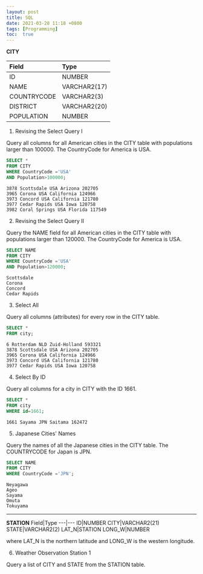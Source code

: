 ```yaml
---
layout: post
title: SQL
date: 2021-03-28 11:18 +0800
tags: [Programming]
toc:  true
---
```


<!-- Global site tag (gtag.js) - Google Analytics -->
  <script async src="https://www.googletagmanager.com/gtag/js?id=G-TG0XJZG53F"></script>
  <script>
    window.dataLayer = window.dataLayer || [];
    function gtag(){dataLayer.push(arguments);}
    gtag('js', new Date());

    gtag('config', 'G-TG0XJZG53F');
  </script>

  <style TYPE="text/css">code.has-jax {font: inherit; font-size: 100%; background: inherit; border: inherit;}</style><script type="text/x-mathjax-config">
  MathJax.Hub.Config({
      tex2jax: {
          inlineMath: [['$','$'], ['\\(','\\)']],
          displayMath: [ ['$$','$$'], ["\\[","\\]"] ],
          skipTags: ['script', 'noscript', 'style', 'textarea', 'pre'] // removed 'code' entry
      }});
  MathJax.Hub.Queue(function() {
      var all = MathJax.Hub.getAllJax(), i;
      for(i = 0; i < all.length; i += 1) {
          all[i].SourceElement().parentNode.className += ' has-jax';
      }});
  </script><script type="text/javascript" src="https://cdnjs.cloudflare.com/ajax/libs/mathjax/2.7.4/MathJax.js?config=TeX-AMS_HTML-full"></script>  


**CITY**

Field|Type
:--|:--
ID|NUMBER
NAME|VARCHAR2(17)
COUNTRYCODE|VARCHAR2(3)
DISTRICT|VARCHAR2(20)
POPULATION|NUMBER



1. Revising the Select Query I

Query all columns for all American cities in the CITY table with populations larger than 100000. The CountryCode for America is USA.

```SQL
SELECT *
FROM CITY
WHERE CountryCode ='USA'
AND Population>100000;
```
```
3878 Scottsdale USA Arizona 202705
3965 Corona USA California 124966
3973 Concord USA California 121780
3977 Cedar Rapids USA Iowa 120758
3982 Coral Springs USA Florida 117549
```

2. Revising the Select Query II

Query the NAME field for all American cities in the CITY table with populations larger than 120000. The CountryCode for America is USA.

```SQL
SELECT NAME
FROM CITY
WHERE CountryCode ='USA'
AND Population>120000;
```
```
Scottsdale
Corona
Concord
Cedar Rapids
```

3. Select All

Query all columns (attributes) for every row in the CITY table.

```SQL
SELECT *
FROM city;
```
```
6 Rotterdam NLD Zuid-Holland 593321
3878 Scottsdale USA Arizona 202705
3965 Corona USA California 124966
3973 Concord USA California 121780
3977 Cedar Rapids USA Iowa 120758
```

4. Select By ID

Query all columns for a city in CITY with the ID 1661.


```SQL
SELECT *
FROM city
WHERE id=1661;
```
```
1661 Sayama JPN Saitama 162472
```

5. Japanese Cities' Names

Query the names of all the Japanese cities in the CITY table. The COUNTRYCODE for Japan is JPN.

```SQL
SELECT NAME
FROM CITY
WHERE CountryCode ='JPN';
```
```
Neyagawa
Ageo
Sayama
Omuta
Tokuyama
```

------------------------------------------

**STATION**
Field|Type
---|---
ID|NUMBER
CITY|VARCHAR2(21)
STATE|VARCHAR2(2)
LAT_N|STATION
LONG_W|NUMBER

where LAT_N is the northern latitude and LONG_W is the western longitude.

6. Weather Observation Station 1

Query a list of CITY and STATE from the STATION table.

```SQL

```
```

```





```SQL

```
```

```





```SQL

```
```

```




```SQL

```
```

```





```SQL

```
```

```





```SQL

```
```

```





```SQL

```
```

```



```SQL

```
```

```





```SQL

```
```

```





```SQL

```
```

```





```SQL

```
```

```



```SQL

```
```

```





```SQL

```
```

```





```SQL

```
```

```





```SQL

```
```

```



```SQL

```
```

```





```SQL

```
```

```





```SQL

```
```

```





```SQL

```
```

```



```SQL

```
```

```





```SQL

```
```

```





```SQL

```
```

```





```SQL

```
```

```



```SQL

```
```

```





```SQL

```
```

```





```SQL

```
```

```





```SQL

```
```

```
